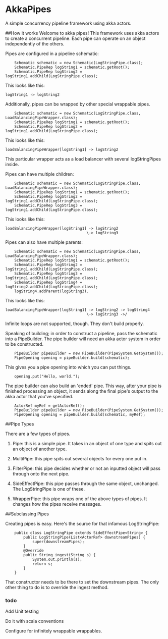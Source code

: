 # AkkaPipes
A simple concurrency pipeline framework using akka actors.

##How it works
Welcome to akka pipes! This framework uses akka actors to create a concurrent pipeline. Each pipe can operate on an object independently of the others.

Pipes are configured in a pipeline schematic:

        Schematic schematic = new Schematic(LogStringPipe.class);
        Schematic.PipeRep logString1 = schematic.getRoot();
        Schematic.PipeRep logString2 = logString1.addChild(LogStringPipe.class);

This looks like this:

    logString1 -> logString2

Additionally, pipes can be wrapped by other special wrappable pipes.

        Schematic schematic = new Schematic(LogStringPipe.class, LoadBalancingPipeWrapper.class);
        Schematic.PipeRep logString1 = schematic.getRoot();
        Schematic.PipeRep logString2 = logString1.addChild(LogStringPipe.class);

This looks like this:

    loadBalancingPipeWrapper[logString1] -> logString2
        
This particular wrapper acts as a load balancer with several logStringPipes inside.

Pipes can have multiple children:

        Schematic schematic = new Schematic(LogStringPipe.class, LoadBalancingPipeWrapper.class);
        Schematic.PipeRep logString1 = schematic.getRoot();
        Schematic.PipeRep logString2 = logString1.addChild(LogStringPipe.class);
        Schematic.PipeRep logString3 = logString1.addChild(LogStringPipe.class);

This looks like this:

    loadBalancingPipeWrapper[logString1] -> logString2
                                        \-> logString3

Pipes can also have multiple parents:

        Schematic schematic = new Schematic(LogStringPipe.class, LoadBalancingPipeWrapper.class);
        Schematic.PipeRep logString1 = schematic.getRoot();
        Schematic.PipeRep logString2 = logString1.addChild(LogStringPipe.class);
        Schematic.PipeRep logString3 = logString1.addChild(LogStringPipe.class);
        Schematic.PipeRep logString4 = logString2.addChild(LogStringPipe.class);
        logString4.addParent(logString3).
  
This looks like this:

    loadBalancingPipeWrapper[logString1] -> logString2 -> logString4
                                        \-> logString3 ->/
          
Infinite loops are not supported, though. They don't build properly.

Speaking of building; in order to construct a pipeline, pass the schematic into a PipeBuilder.
The pipe builder will need an akka actor system in order to be constructed.

        PipeBuilder pipeBuilder = new PipeBuilder(PipeSystem.GetSystem());
        PipeOpening opening = pipeBuilder.build(schematic);
        
This gives you a pipe opening into which you can put things.

        opening.put("Hello, world.");
      
The pipe builder can also build an 'ended' pipe. This way, after your pipe is finished processing an object, it sends along the final pipe's output to the akka actor that you've specified. 

        ActorRef myRef = getActorRef();
        PipeBuilder pipeBuilder = new PipeBuilder(PipeSystem.GetSystem());
        PipeOpening opening = pipeBuilder.build(schematic, myRef);
        
##Pipe Types

There are a few types of pipes.

1. Pipe: this is a simple pipe. It takes in an object of one type and spits out an object of another type.

2. MultiPipe: this pipe spits out several objects for every one put in. 

3. FilterPipe: this pipe decides whether or not an inputted object will pass through onto the next pipe.

4. SideEffectPipe: this pipe passes through the same object, unchanged. The LogStringPipe is one of these.

5. WrapperPipe: this pipe wraps one of the above types of pipes. It changes how the pipes receive messages. 

##Subclassing Pipes

Creating pipes is easy. Here's the source for that infamous LogStringPipe:

        public class LogStringPipe extends SideEffectPipe<String> {
            public LogStringPipe(List<ActorRef> downstreamPipes) {
                super(downstreamPipes);
            }
            @Override
            public String ingest(String s) {
                System.out.println(s);
                return s;
            }
        }

That constructor needs to be there to set the downstream pipes.
The only other thing to do is to override the ingest method. 

### todo

Add Unit testing

Do it with scala conventions

Configure for infinitely wrappable wrappables.
